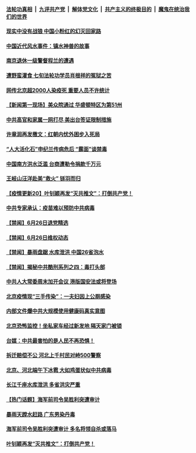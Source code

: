 

####  [法轮功真相](../../../../basic/blob/master/README.md?t=06271802) &nbsp;|&nbsp; [九评共产党](../../../../9ping.md/blob/master/README.md?t=06271802) &nbsp;|&nbsp; [解体党文化](../../../../jtdwh.md/blob/master/README.md?t=06271802)  &nbsp;|&nbsp; [共产主义的终极目的](../../../../gczydzjmd.md/blob/master/README.md?t=06271802) &nbsp;|&nbsp; [魔鬼在统治我们的世界](../../../../mgztzwmdsj.md/blob/master/README.md?t=06271802) 

#### [现实中没有战狼 中国小粉红的幻灭回家路](../pages/prog204/a102880821.md?t=06271802) 

#### [中国近代风水事件：镇水神兽的故事](../pages/prog204/a102880664.md?t=06271802) 

#### [南京退休一级警督程兰的遭遇](../pages/prog204/a102880747.md?t=06271802) 

#### [遭野蛮灌食 七旬法轮功学员肖根祥的冤狱之苦](../pages/prog204/a102880734.md?t=06271802) 

#### [网传北京超2000人染疫死 重要人员不许统计](../pages/prog204/a102880711.md?t=06271802) 

#### [【新闻第一现场】美众院通过 华盛顿特区为第51州](../pages/prog204/a102880703.md?t=06271802) 

#### [中共高官和家属一网打尽 美出台签证限制措施](../pages/prog204/a102880635.md?t=06271802) 

#### [许章润再发檄文：红朝内忧外困步入死局](../pages/prog204/a102880627.md?t=06271802) 

#### [“人大活化石”申纪兰传病危后 “露面”谈禁毒](../pages/prog204/a102880610.md?t=06271802) 

#### [中国南方洪水泛滥 台商遭勒令捐款千万元](../pages/prog204/a102880599.md?t=06271802) 

#### [王岐山汪洋赴美“救火” 铩羽而归](../pages/prog204/a102880574.md?t=06271802) 


#### [【疫情更新20】叶钊颖再发“灭共推文”：打倒共产党！](../pages/prog204/a102876465.md?t=06271802) 

#### [中共专家承认：疫苗难以预防中共病毒](../pages/prog204/a102880387.md?t=06271802) 

#### [【禁闻】6月26日退党精选](../pages/prog204/a102880489.md?t=06271802) 

#### [【禁闻】6月26日维权动态](../pages/prog204/a102880481.md?t=06271802) 

#### [【禁闻】暴雨盘踞 水库泄洪 中国26省泡水](../pages/prog204/a102880415.md?t=06271802) 

#### [【禁闻】揭秘中共酷刑系列之四：毒打头部](../pages/prog204/a102880336.md?t=06271802) 

#### [中共人大常委周末加开会议 港版国安法或将登场](../pages/prog204/a102880285.md?t=06271802) 

#### [北京疫情现“三手传染”：一夫妇因上公厕感染](../pages/prog204/a102880309.md?t=06271802) 

#### [内部文件爆中共大规模使用健康码真实意图](../pages/prog204/a102880303.md?t=06271802) 

#### [北京恐怖监控！坐私家车经过新发地 隔天家门被锁](../pages/prog204/a102880025.md?t=06271802) 

#### [台媒：中共最害怕的是人民不再恐惧！](../pages/prog204/a102880043.md?t=06271802) 

#### [拆迁赔偿不公 河北上千村民对峙500警察](../pages/prog204/a102880028.md?t=06271802) 

#### [北京、河北端午下冰雹 大如鸡蛋状似中共病毒](../pages/prog204/a102880014.md?t=06271802) 

#### [长江千座水库泄洪 多省洪灾严重](../pages/prog204/a102880012.md?t=06271802) 

#### [【热门话题】海军前司令吴胜利突遭审计](../pages/prog204/a102879987.md?t=06271802) 

#### [暴雨天蹚水赶路 广东男染丹毒](../pages/prog204/a102879977.md?t=06271802) 

#### [海军前司令吴胜利突遭审计 多名将领自杀或落马](../pages/prog204/a102879986.md?t=06271802) 

#### [叶钊颖再发“灭共推文”：打倒共产党！](../pages/prog204/a102879981.md?t=06271802) 

